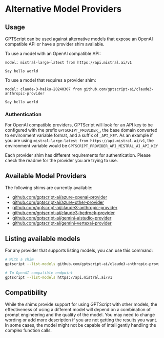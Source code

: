 # Alternative Model Providers

## Usage

GPTScript can be used against alternative models that expose an OpenAI compatible API or have a provider shim available.

To use a model with an OpenAI compatible API:

```gptscript
model: mistral-large-latest from https://api.mistral.ai/v1

Say hello world
```

To use a model that requires a provider shim:

```gptscript
model: claude-3-haiku-20240307 from github.com/gptscript-ai/claude3-anthropic-provider

Say hello world
```

### Authentication

For OpenAI compatible providers, GPTScript will look for an API key to be configured with the
prefix `GPTSCRIPT_PROVIDER_`, the base domain converted to environment variable format, and a suffix of `_API_KEY`.
As an example if you are using `mistral-large-latest from https://api.mistral.ai/v1`, the environment variable would
be `GPTSCRIPT_PROVIDER_API_MISTRAL_AI_API_KEY`

Each provider shim has different requirements for authentication. Please check the readme for the provider you are
trying to use.

## Available Model Providers

The following shims are currently available:

* [github.com/gptscript-ai/azure-openai-provider](https://github.com/gptscript-ai/azure-openai-provider)
* [github.com/gptscript-ai/azure-other-provider](https://github.com/gptscript-ai/azure-other-provider)
* [github.com/gptscript-ai/claude3-anthropic-provider](https://github.com/gptscript-ai/claude3-anthropic-provider)
* [github.com/gptscript-ai/claude3-bedrock-provider](https://github.com/gptscript-ai/claude3-bedrock-provider)
* [github.com/gptscript-ai/gemini-aistudio-provider](https://github.com/gptscript-ai/gemini-aistudio-provider)
* [github.com/gptscript-ai/gemini-vertexai-provider](https://github.com/gptscript-ai/gemini-vertexai-provider)

## Listing available models

For any provider that supports listing models, you can use this command:

```bash
# With a shim
gptscript --list-models github.com/gptscript-ai/claude3-anthropic-provider

# To OpenAI compatible endpoint
gptscript --list-models https://api.mistral.ai/v1
```

## Compatibility

While the shims provide support for using GPTScript with other models, the effectiveness of using a
different model will depend on a combination of prompt engineering and the quality of the model. You may need to change
wording or add more description if you are not getting the results you want. In some cases, the model might not be
capable of intelligently handling the complex function calls.
